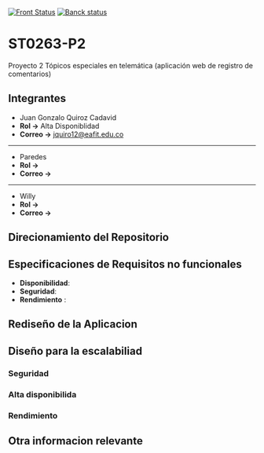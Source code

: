 
[![Front Status](https://img.shields.io/badge/FrontStatus-Online-green)](https://st0263-v8.tk)
[![ Banck status](https://img.shields.io/badge/ApiStatus-Online-green)](https://api-v8.tk)


# ST0263-P2
Proyecto 2 Tópicos especiales en telemática (aplicación web de registro de comentarios)

## Integrantes

* Juan Gonzalo Quiroz Cadavid
* **Rol ->** Alta Disponiblidad
* **Correo ->** jquiro12@eafit.edu.co

----

* Paredes
* **Rol ->** 
* **Correo ->** 
----

* Willy
* **Rol ->** 
* **Correo ->** 

## Direcionamiento del Repositorio

## Especificaciones de Requisitos no funcionales

* **Disponibilidad**:
* **Seguridad**:
* **Rendimiento** :

## Rediseño de la Aplicacion 

## Diseño para la escalabiliad

### Seguridad

### Alta disponibilida

### Rendimiento

## Otra informacion relevante
